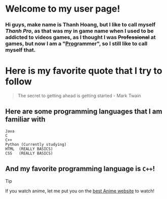 # **Welcome to my user page!**
### Hi guys, make name is Thanh Hoang, but I like to call myself *Thanh Pro*, as that was my in game name when I used to be addicted to videos games, as I thought I was ~~Professional~~ at games, but now I am a "<ins>Pro</ins>grammer", so I still like to call myself that.
# Here is my favorite quote that I try to follow
> The secret to getting ahead is getting started - Mark Twain

## Here are some programming languages that I am familiar with
```
Java
C
C++
Python (Currently studying)
HTML  (REALLY BASICS)
CSS   (REALLY BASICS)
```
## And my favorite programming language is `C++`!

> [!TIP]
> If you watch anime, let me put you on the [best Anime website](https://hianime.to/) to watch! 

